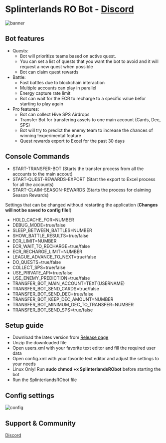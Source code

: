 # Splinterlands RO Bot - [Discord](https://discord.gg/PrqxhN6d9j)
![banner](https://d36mxiodymuqjm.cloudfront.net/website/home/bg_home_hero_chaos.jpg)

## Bot features
* Quests: 
	- Bot will prioritize teams based on active quest.
	- You can set a list of quests that you want the bot to avoid and it will request a new quest when possible
	- Bot can claim quest rewards
* Battle:
	- Fast battles due to blockchain interaction
	- Multiple accounts can play in parallel
	- Energy capture rate limit
	- Bot can wait for the ECR to recharge to a specific value befor starting to play again
* Pro features:
	- Bot can collect Hive SPS Airdrops
	- Transfer Bot for transfering assets to one main account (Cards, Dec, SPS)
	- Bot will try to predict the enemy team to increase the chances of winning !experimental feature
	- Quest rewards export to Excel for the past 30 days

## Console Commands
* START-TRANSFER-BOT (Starts the transfer process from all the accounts to the main accout)
* START-QUEST-REWARDS-EXPORT (Start the export to Excel process for all the accounts)
* START-CLAIM-SEASON-REWARDS (Starts the process for claiming Season Rewards)

Settings that can be changed withoud restarting the application (**Changes will not be saved to config file!**)
* HOLD_CACHE_FOR=NUMBER
* DEBUG_MODE=true/false
* SLEEP_BETWEEN_BATTLES=NUMBER
* SHOW_BATTLE_RESULTS=true/false
* ECR_LIMIT=NUMBER
* ECR_WAIT_TO_RECHARGE=true/false
* ECR_RECHARGE_LIMIT=NUMBER
* LEAGUE_ADVANCE_TO_NEXT=true/false
* DO_QUESTS=true/false
* COLLECT_SPS=true/false
* USE_PRIVATE_API=true/false
* USE_ENEMY_PREDICTION=true/false
* TRANSFER_BOT_MAIN_ACCOUNT=TEXT(USERNAME)
* TRANSFER_BOT_SEND_CARDS=true/false
* TRANSFER_BOT_SEND_DEC=true/false
* TRANSFER_BOT_KEEP_DEC_AMOUNT=NUMBER
* TRANSFER_BOT_MINIMUM_DEC_TO_TRANSFER=NUMBER
* TRANSFER_BOT_SEND_SPS=true/false

## Setup guide
- Download the lates version from [Release page](https://github.com/Alinubu/SplinterlandsRObot/releases)
- Unzip the downloaded file
- Open users.xml with your favorite text editor and fill the required user data
- Open config.xml with your favorite text editor and adjust the settings to your needs
- Linux Only! Run ****sudo chmod +x SplinterlandsRObot**** before starting the bot
- Run the SplinterlandsRObot file

## Config settings
![config](config-example.jpg)

## Support & Community
[Discord](https://discord.gg/PrqxhN6d9j)
